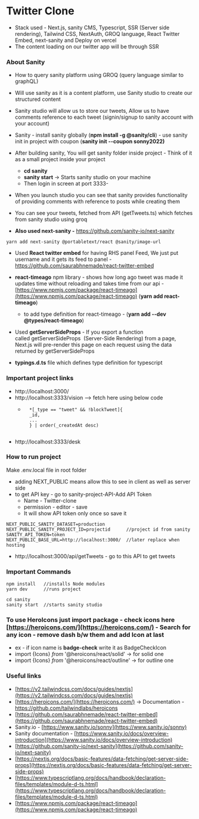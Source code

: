 # Twitter Clone

- Stack used - Next.js, sanity CMS, Typescript, SSR (Server side rendering), Tailwind CSS, NextAuth, GROQ language, React Twitter Embed, next-sanity and Deploy on vercel
- The content loading on our twitter app will be through SSR

### About Sanity
- How to query sanity platform using GROQ (query language similar to graphQL)
- Will use sanity as it is a content platform, use Sanity studio to create our structured content
- Sanity studio will allow us to store our tweets, Allow us to have comments reference to each tweet (signin/signup to sanity account with your account)
- Sanity - install sanity globally (**npm install -g @sanity/cli**) - use sanity init in project with coupon (**sanity init --coupon sonny2022)**
- After building sanity, You will get sanity folder inside project - Think of it as a small project inside your project
    - **cd sanity**
    - **sanity start**  → Starts sanity studio on your machine
    - Then login in screen at port 3333- 
- When you launch studio you can see that sanity provides functionality of providing comments with reference to posts while creating them
- You can see your tweets, fetched from API (getTweets.ts) which fetches from sanity studio using groq


- **Also used next-sanity -** https://github.com/sanity-io/next-sanity
```
yarn add next-sanity @portabletext/react @sanity/image-url
```

- Used **React twitter embed** for having RHS panel Feed, We just put username and it gets its feed to panel - https://github.com/saurabhnemade/react-twitter-embed

- **react-timeago** npm library - shows how long ago tweet was made it updates time without reloading and takes time from our api - [https://www.npmjs.com/package/react-timeago](https://www.npmjs.com/package/react-timeago) (**yarn add react-timeago**)
    - to add type definition for react-timeago - (**yarn add --dev @types/react-timeago**)

- Used **getServerSideProps** - If you export a function called getServerSideProps
 (Server-Side Rendering) from a page, Next.js will pre-render this page on each request using the data returned by getServerSideProps

- **typings.d.ts** file which defines type definition for typescript

### Important project links
- http://localhost:3000/
- http://localhost:3333/vision --> fetch here using below code
    - ```
        *[_type == "tweet" && !blockTweet]{
        _id,
        ...
        } | order(_createdAt desc)
     ```
- http://localhost:3333/desk

### How to run project
Make .env.local file in root folder
- adding NEXT_PUBLIC means allow this to see in client as well as server side
- to get API key - go to sanity-project-API-Add API Token
    - Name - Twitter-clone
    - permission - editor - save
    - It will show API token only once so save it
```
NEXT_PUBLIC_SANITY_DATASET=production
NEXT_PUBLIC_SANITY_PROJECT_ID=projectid      //project id from sanity
SANITY_API_TOKEN=token
NEXT_PUBLIC_BASE_URL=http://localhost:3000/  //later replace when hosting
```
- http://localhost:3000/api/getTweets - go to this API to get tweets

### Important Commands
```
npm install   //installs Node modules
yarn dev      //runs project

cd sanity
sanity start  //starts sanity studio 
```

### To use HeroIcons just import package - check icons here [https://heroicons.com/](https://heroicons.com/) - Search for any icon - remove dash b/w them and add Icon at last
- ex - if icon name is **badge-check** write it as BadgeCheckIcon
- import {Icons} *from* '@heroicons/react/solid' → for solid one
- import {Icons} *from* '@heroicons/react/outline' → for outline one

### Useful links 
- [https://v2.tailwindcss.com/docs/guides/nextjs](https://v2.tailwindcss.com/docs/guides/nextjs)
- [https://heroicons.com/](https://heroicons.com/)  → Documentation - https://github.com/tailwindlabs/heroicons
- [https://github.com/saurabhnemade/react-twitter-embed](https://github.com/saurabhnemade/react-twitter-embed)
- Sanity.io - [https://www.sanity.io/sonny](https://www.sanity.io/sonny) 
- Sanity documentation - [https://www.sanity.io/docs/overview-introduction](https://www.sanity.io/docs/overview-introduction)
- [https://github.com/sanity-io/next-sanity](https://github.com/sanity-io/next-sanity)
- [https://nextjs.org/docs/basic-features/data-fetching/get-server-side-props](https://nextjs.org/docs/basic-features/data-fetching/get-server-side-props)
- [https://www.typescriptlang.org/docs/handbook/declaration-files/templates/module-d-ts.html](https://www.typescriptlang.org/docs/handbook/declaration-files/templates/module-d-ts.html)
- [https://www.npmjs.com/package/react-timeago](https://www.npmjs.com/package/react-timeago)

